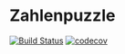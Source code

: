 # Zahlenpuzzle

[![Build Status](https://travis-ci.org/bash/Zahlenpuzzle.svg?branch=master)](https://travis-ci.org/bash/Zahlenpuzzle)
[![codecov](https://codecov.io/gh/bash/Zahlenpuzzle/branch/master/graph/badge.svg)](https://codecov.io/gh/bash/Zahlenpuzzle)
